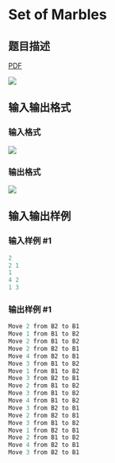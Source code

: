 # Set of Marbles

## 题目描述

[problemUrl]: https://uva.onlinejudge.org/index.php?option=com_onlinejudge&Itemid=8&category=27&page=show_problem&problem=2530

[PDF](https://uva.onlinejudge.org/external/115/p11535.pdf)

![](https://cdn.luogu.com.cn/upload/vjudge_pic/UVA11535/0f12904b86182cd8c8c30f13d1feebefadaaa1f6.png)

## 输入输出格式

### 输入格式

![](https://cdn.luogu.com.cn/upload/vjudge_pic/UVA11535/9c732667b4e12f8ee954a19d868fd9d9ce76b592.png)

### 输出格式

![](https://cdn.luogu.com.cn/upload/vjudge_pic/UVA11535/61e2e17c52cce6462413c0914e4eabdbb6719dd0.png)

## 输入输出样例

### 输入样例 #1

```cpp
2
2 1
1
4 2
1 3
```


### 输出样例 #1

```cpp
Move 2 from B2 to B1
Move 1 from B1 to B2
Move 2 from B1 to B2
Move 2 from B2 to B1
Move 4 from B2 to B1
Move 3 from B1 to B2
Move 1 from B1 to B2
Move 3 from B2 to B1
Move 2 from B1 to B2
Move 3 from B1 to B2
Move 4 from B1 to B2
Move 3 from B2 to B1
Move 2 from B2 to B1
Move 3 from B1 to B2
Move 1 from B2 to B1
Move 2 from B1 to B2
Move 4 from B2 to B1
Move 3 from B2 to B1
```



